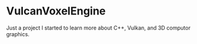 # VulcanVoxelEngine

Just a project I started to learn more about C++, Vulkan, and 3D computor graphics.

